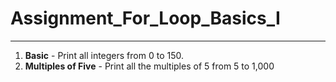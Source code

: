 # Assignment_For_Loop_Basics_I
---
1. **Basic** - Print all integers from 0 to 150.
2. **Multiples of Five** - Print all the multiples of 5 from 5 to 1,000
